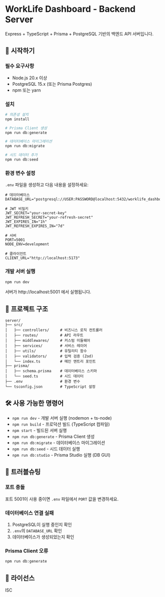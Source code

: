 # WorkLife Dashboard - Backend Server

Express + TypeScript + Prisma + PostgreSQL 기반의 백엔드 API 서버입니다.

## 🚀 시작하기

### 필수 요구사항

- Node.js 20.x 이상
- PostgreSQL 15.x (또는 Prisma Postgres)
- npm 또는 yarn

### 설치

```bash
# 의존성 설치
npm install

# Prisma Client 생성
npm run db:generate

# 데이터베이스 마이그레이션
npm run db:migrate

# 시드 데이터 추가
npm run db:seed
```

### 환경 변수 설정

`.env` 파일을 생성하고 다음 내용을 설정하세요:

```env
# 데이터베이스
DATABASE_URL="postgresql://USER:PASSWORD@localhost:5432/worklife_dashboard"

# JWT 비밀키
JWT_SECRET="your-secret-key"
JWT_REFRESH_SECRET="your-refresh-secret"
JWT_EXPIRES_IN="1h"
JWT_REFRESH_EXPIRES_IN="7d"

# 서버
PORT=5001
NODE_ENV=development

# 클라이언트
CLIENT_URL="http://localhost:5173"
```

### 개발 서버 실행

```bash
npm run dev
```

서버가 http://localhost:5001 에서 실행됩니다.

## 📁 프로젝트 구조

```
server/
├── src/
│   ├── controllers/     # 비즈니스 로직 컨트롤러
│   ├── routes/          # API 라우트
│   ├── middlewares/     # 커스텀 미들웨어
│   ├── services/        # 서비스 레이어
│   ├── utils/           # 유틸리티 함수
│   ├── validators/      # 입력 검증 (Zod)
│   └── index.ts         # 메인 엔트리 포인트
├── prisma/
│   ├── schema.prisma    # 데이터베이스 스키마
│   └── seed.ts          # 시드 데이터
├── .env                 # 환경 변수
└── tsconfig.json        # TypeScript 설정
```

## 🛠 사용 가능한 명령어

- `npm run dev` - 개발 서버 실행 (nodemon + ts-node)
- `npm run build` - 프로덕션 빌드 (TypeScript 컴파일)
- `npm start` - 빌드된 서버 실행
- `npm run db:generate` - Prisma Client 생성
- `npm run db:migrate` - 데이터베이스 마이그레이션
- `npm run db:seed` - 시드 데이터 실행
- `npm run db:studio` - Prisma Studio 실행 (DB GUI)
<!--

## 📊 데이터베이스 스키마

### User (사용자)

- 이메일 기반 인증
- 비밀번호 해싱 (bcrypt)

### Category (카테고리)

- 수입/지출 카테고리
- 사용자 커스텀 카테고리 지원
- 기본 카테고리 제공

### Transaction (거래 내역)

- 수입/지출 기록
- 카테고리별 분류
- 날짜별 조회 인덱스

### Budget (예산)

- 월별 예산 설정
- 카테고리별 예산 관리

### SalaryCalculation (급여 계산)

- 급여 계산 이력
- 4대보험 및 세금 계산 -->
<!--

## 🔐 API 엔드포인트

### 헬스 체크

- `GET /health` - 서버 상태 확인

### 인증 (예정)

- `POST /api/auth/register` - 회원가입
- `POST /api/auth/login` - 로그인
- `POST /api/auth/logout` - 로그아웃
- `POST /api/auth/refresh` - 토큰 갱신
- `GET /api/auth/me` - 현재 사용자 정보

### 거래 내역 (예정)

- `GET /api/transactions` - 거래 목록 조회
- `POST /api/transactions` - 거래 생성
- `PUT /api/transactions/:id` - 거래 수정
- `DELETE /api/transactions/:id` - 거래 삭제

### 카테고리 (예정)

- `GET /api/categories` - 카테고리 목록
- `POST /api/categories` - 카테고리 생성

### 급여 계산 (예정)

- `POST /api/salary/calculate` - 급여 계산
- `GET /api/salary/history` - 계산 이력 -->

<!--
## 🔒 보안

- Helmet으로 HTTP 헤더 보안
- CORS 설정
- Rate Limiting (express-rate-limit)
- JWT 기반 인증
- 비밀번호 해싱 (bcrypt) -->

<!--
## 📝 개발 규칙

- TypeScript strict 모드 사용
- ESLint + Prettier로 코드 스타일 통일
- Zod로 입력 검증
- Prisma ORM으로 타입 안전성 보장 -->

## 🐛 트러블슈팅

### 포트 충돌

포트 5001이 사용 중이면 `.env` 파일에서 `PORT` 값을 변경하세요.

### 데이터베이스 연결 실패

1. PostgreSQL이 실행 중인지 확인
2. `.env`의 `DATABASE_URL` 확인
3. 데이터베이스가 생성되었는지 확인

### Prisma Client 오류

```bash
npm run db:generate
```

## 📄 라이선스

ISC
